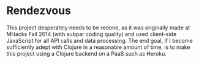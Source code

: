 Rendezvous
==========

This project desperately needs to be redone, as it was originally made at MHacks Fall 2014 (with subpar coding quality) and used client-side JavaScript for all API calls and data processing. The end goal, if I become sufficiently adept with Clojure in a reasonable amount of time, is to make this project using a Clojure backend on a PaaS such as Heroku.
